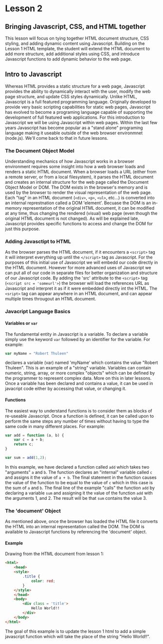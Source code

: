 # Lesson 2
## Bringing Javascript, CSS, and HTML together

This lesson will focus on tying together HTML document structure, CSS styling, and adding dynamic content using Javascript.  Building on the Lesson 1 HTML template, the student will extend the HTML document to add more structure, add additional styles using CSS, and introduce Javascript functions to add dynamic behavior to the web page.

## Intro to Javascript

Whereas HTML provides a static structure for a web page, Javascript provides the ability to dynamically interact with the user, modify the web page structure, and update CSS styles dynamically.  Unlike HTML, Javascript is a full featured programming language. Originally developed to provide very basic scripting capabilities for static web pages, Javascript has evolved to become a programing language capable of supporting the development of full featured web applications.  For this introduction to Javascript we will be using Javascript within web pages.  Within the last few years Javascript has become popular as a "stand alone" programing language making it useable outside of the web browser environmnet (node.js). We'll come back to that in future lessons.

### The Document Object Model
Understanding mechanics of how Javascript works in a browser environment requires some insight into how a web browser loads and renders a static HTML document.  When a browser loads a URL (either from a remote server, or from a local filesystem), it parses the HTML document and creates an internal structure for the web page called the Document Object Model or DOM.  The DOM exists in the browser's memory and is used by the browser to render the visual representation of the web page.  Each "tag" in an HTML document (`<div>`, `<p>`, `<ul>`, etc...) is converted into an internal represtnation called a DOM 'element'. Becuase the DOM is an in-memory representation of the original HTML document, it can be modified at any time, thus changing the rendered (visual) web page (even though the original HTML document is not changed). As will be explained late, Javascript provides specific functions to access and change the DOM for just this purpose.

### Adding Javasctipt to HTML
As the browser parses the HTML document, if it encounters a `<script>` tag it will interpret everything up until the `</script>` tag as Javascript.  For the purposes of this initial use of Javascript we will embedd our code directly in the HTML document. However for more advanced uses of Javascript we can put all of our code in separate files for better organization and structure of our Javascript code.  By adding the 'src' attribute to the `<script>` tag (`<script src = 'someurl'>`) the browser will load the references URL as Javascript and interpret it as if it were embedded directly int the HTML. The `<sript>` tag can appear anywhere in an HTML document, and can appear multiple times througout an HTML document.

### Javacript Language Basics

#### Variables or `var`
The fundamental entity in Javascript is a variable.  To declare a variable simply use the keyword `var` followed by an identifier for the variable. For example:

```javascript
var myName = "Robert Thuleen"
```
declares a variable (var) named 'myName' which contains the value "Robert Thuleen". This is an example of a "string" variable.  Variables can contain numeric, string, array, or more complex "objects" which can be defined by the programmer to represent complex data.  More on this in later lessons. Once a variable has been declared and contains a value, it can be used in javacript code either by accessing that value, or changing it.

#### Functions
The easiest way to understand functions is to consider them as blocks of re-useable Javascript. Once a function is defined, it can be called upon to perform the same steps any number of times without having to type the same code in many different places.  For example:

```javascript
var add = function (a, b) {
	var c = a + b;
	return c;
}

var sum = add(1,2);
```
In this example, we have declared a function called `add` which takes two "arguments" `a` and `b`.  The function declares an "internal" variable called `c` and assigns it the value of `a + b`.  The final statement in the function causes the value of the function to be equal to the value of `c` which in this case is the sum of `a` and `b`.  The final line of the example "calls" the function `add` by declaring a variable `sum` and assigning it the value of the function `add` with the arguments 1, and 2.  The result will be that `sum` contains the value 3.

### The 'document' Object
As mentioned above, once the browser has loaded the HTML file it converts the HTML into an internal representation called the DOM.  The DOM is available to Javascript functions by referencing the 'document' object. 

#### Example
Drawing from the HTML document from lesson 1: 

```html
<html>
	<head>
	<style>
		.title {
			color: red;
		}
	</style>
	</head>
	<body>
		<div class = 'title'>
			Hello World!!
		</div>
	</body>
</html>
```
The goal of this example is to update the lesson 1 html to add a simple javascript function which will take the place of the string "Hello World!!".  
